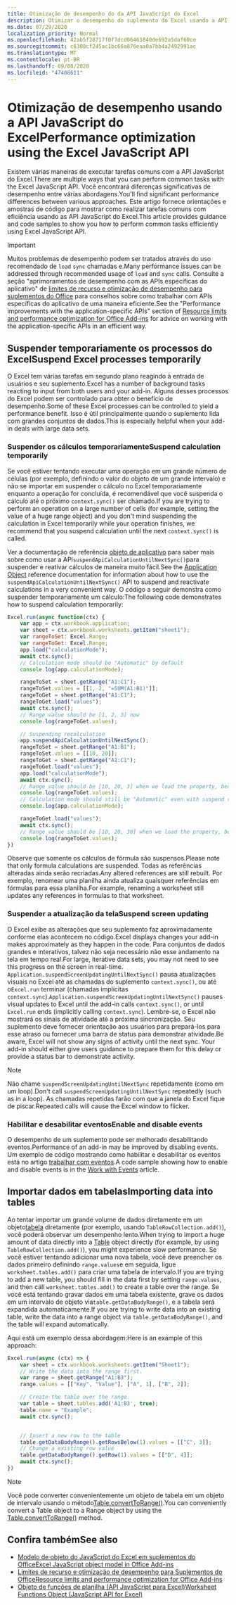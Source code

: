 ```yaml
---
title: Otimização de desempenho do da API JavaScript do Excel
description: Otimizar o desempenho do suplemento do Excel usando a API JavaScript.
ms.date: 07/29/2020
localization_priority: Normal
ms.openlocfilehash: 42ab5f28717f0f7dcd06461840de692a5daf60ce
ms.sourcegitcommit: c6308cf245ac1bc66a876eaa0a7bb4a2492991ac
ms.translationtype: MT
ms.contentlocale: pt-BR
ms.lasthandoff: 09/08/2020
ms.locfileid: "47408611"
---
```

# <a name="performance-optimization-using-the-excel-javascript-api"></a><span data-ttu-id="91796-103">Otimização de desempenho usando a API JavaScript do Excel</span><span class="sxs-lookup"><span data-stu-id="91796-103">Performance optimization using the Excel JavaScript API</span></span>

<span data-ttu-id="91796-104">Existem várias maneiras de executar tarefas comuns com a API JavaScript do Excel.</span><span class="sxs-lookup"><span data-stu-id="91796-104">There are multiple ways that you can perform common tasks with the Excel JavaScript API.</span></span> <span data-ttu-id="91796-105">Você encontrará diferenças significativas de desempenho entre várias abordagens.</span><span class="sxs-lookup"><span data-stu-id="91796-105">You'll find significant performance differences between various approaches.</span></span> <span data-ttu-id="91796-106">Este artigo fornece orientações e amostras de código para mostrar como realizar tarefas comuns com eficiência usando as API JavaScript do Excel.</span><span class="sxs-lookup"><span data-stu-id="91796-106">This article provides guidance and code samples to show you how to perform common tasks efficiently using Excel JavaScript API.</span></span>

> [!IMPORTANT]
> <span data-ttu-id="91796-107">Muitos problemas de desempenho podem ser tratados através do uso recomendado de `load` `sync` chamadas e.</span><span class="sxs-lookup"><span data-stu-id="91796-107">Many performance issues can be addressed through recommended usage of `load` and `sync` calls.</span></span> <span data-ttu-id="91796-108">Consulte a seção "aprimoramentos de desempenho com as APIs específicas do aplicativo" de [limites de recurso e otimização de desempenho para suplementos do Office](../concepts/resource-limits-and-performance-optimization.md#performance-improvements-with-the-application-specific-apis) para conselhos sobre como trabalhar com APIs específicas do aplicativo de uma maneira eficiente.</span><span class="sxs-lookup"><span data-stu-id="91796-108">See the "Performance improvements with the application-specific APIs" section of [Resource limits and performance optimization for Office Add-ins](../concepts/resource-limits-and-performance-optimization.md#performance-improvements-with-the-application-specific-apis) for advice on working with the application-specific APIs in an efficient way.</span></span>

## <a name="suspend-excel-processes-temporarily"></a><span data-ttu-id="91796-109">Suspender temporariamente os processos do Excel</span><span class="sxs-lookup"><span data-stu-id="91796-109">Suspend Excel processes temporarily</span></span>

<span data-ttu-id="91796-110">O Excel tem várias tarefas em segundo plano reagindo à entrada de usuários e seu suplemento.</span><span class="sxs-lookup"><span data-stu-id="91796-110">Excel has a number of background tasks reacting to input from both users and your add-in.</span></span> <span data-ttu-id="91796-111">Alguns desses processos do Excel podem ser controlado para obter o benefício de desempenho.</span><span class="sxs-lookup"><span data-stu-id="91796-111">Some of these Excel processes can be controlled to yield a performance benefit.</span></span> <span data-ttu-id="91796-112">Isso é útil principalmente quando o suplemento lida com grandes conjuntos de dados.</span><span class="sxs-lookup"><span data-stu-id="91796-112">This is especially helpful when your add-in deals with large data sets.</span></span>

### <a name="suspend-calculation-temporarily"></a><span data-ttu-id="91796-113">Suspender os cálculos temporariamente</span><span class="sxs-lookup"><span data-stu-id="91796-113">Suspend calculation temporarily</span></span>

<span data-ttu-id="91796-114">Se você estiver tentando executar uma operação em um grande número de células (por exemplo, definindo o valor do objeto de um grande intervalo) e não se importar em suspender o cálculo no Excel temporariamente enquanto a operação for concluída, é recomendável que você suspenda o cálculo até o próximo `context.sync()` ser chamado.</span><span class="sxs-lookup"><span data-stu-id="91796-114">If you are trying to perform an operation on a large number of cells (for example, setting the value of a huge range object) and you don't mind suspending the calculation in Excel temporarily while your operation finishes, we recommend that you suspend calculation until the next `context.sync()` is called.</span></span>

<span data-ttu-id="91796-115">Ver a documentação de referência [objeto de aplicativo](/javascript/api/excel/excel.application) para saber mais sobre como usar a API`suspendApiCalculationUntilNextSync()`para suspender e reativar cálculos de maneira muito fácil.</span><span class="sxs-lookup"><span data-stu-id="91796-115">See the [Application Object](/javascript/api/excel/excel.application) reference documentation for information about how to use the `suspendApiCalculationUntilNextSync()` API to suspend and reactivate calculations in a very convenient way.</span></span> <span data-ttu-id="91796-116">O código a seguir demonstra como suspender temporariamente um cálculo:</span><span class="sxs-lookup"><span data-stu-id="91796-116">The following code demonstrates how to suspend calculation temporarily:</span></span>

```js
Excel.run(async function(ctx) {
    var app = ctx.workbook.application;
    var sheet = ctx.workbook.worksheets.getItem("sheet1");
    var rangeToSet: Excel.Range;
    var rangeToGet: Excel.Range;
    app.load("calculationMode");
    await ctx.sync();
    // Calculation mode should be "Automatic" by default
    console.log(app.calculationMode);

    rangeToSet = sheet.getRange("A1:C1");
    rangeToSet.values = [[1, 2, "=SUM(A1:B1)"]];
    rangeToGet = sheet.getRange("A1:C1");
    rangeToGet.load("values");
    await ctx.sync();
    // Range value should be [1, 2, 3] now
    console.log(rangeToGet.values);

    // Suspending recalculation
    app.suspendApiCalculationUntilNextSync();
    rangeToSet = sheet.getRange("A1:B1");
    rangeToSet.values = [[10, 20]];
    rangeToGet = sheet.getRange("A1:C1");
    rangeToGet.load("values");
    app.load("calculationMode");
    await ctx.sync();
    // Range value should be [10, 20, 3] when we load the property, because calculation is suspended at that point
    console.log(rangeToGet.values);
    // Calculation mode should still be "Automatic" even with suspend recalculation
    console.log(app.calculationMode);

    rangeToGet.load("values");
    await ctx.sync();
    // Range value should be [10, 20, 30] when we load the property, because calculation is resumed after last sync
    console.log(rangeToGet.values);
})
```

<span data-ttu-id="91796-117">Observe que somente os cálculos de fórmula são suspensos.</span><span class="sxs-lookup"><span data-stu-id="91796-117">Please note that only formula calculations are suspended.</span></span> <span data-ttu-id="91796-118">Todas as referências alteradas ainda serão recriadas.</span><span class="sxs-lookup"><span data-stu-id="91796-118">Any altered references are still rebuilt.</span></span> <span data-ttu-id="91796-119">Por exemplo, renomear uma planilha ainda atualiza quaisquer referências em fórmulas para essa planilha.</span><span class="sxs-lookup"><span data-stu-id="91796-119">For example, renaming a worksheet still updates any references in formulas to that worksheet.</span></span>

### <a name="suspend-screen-updating"></a><span data-ttu-id="91796-120">Suspender a atualização da tela</span><span class="sxs-lookup"><span data-stu-id="91796-120">Suspend screen updating</span></span>

<span data-ttu-id="91796-121">O Excel exibe as alterações que seu suplemento faz aproximadamente conforme elas acontecem no código.</span><span class="sxs-lookup"><span data-stu-id="91796-121">Excel displays changes your add-in makes approximately as they happen in the code.</span></span> <span data-ttu-id="91796-122">Para conjuntos de dados grandes e interativos, talvez não seja necessário não esse andamento na tela em tempo real.</span><span class="sxs-lookup"><span data-stu-id="91796-122">For large, iterative data sets, you may not need to see this progress on the screen in real-time.</span></span> <span data-ttu-id="91796-123">`Application.suspendScreenUpdatingUntilNextSync()` pausa atualizações visuais no Excel até as chamadas do suplemento `context.sync()`, ou até o`Excel.run` terminar (chamadas implícitas `context.sync`).</span><span class="sxs-lookup"><span data-stu-id="91796-123">`Application.suspendScreenUpdatingUntilNextSync()` pauses visual updates to Excel until the add-in calls `context.sync()`, or until `Excel.run` ends (implicitly calling `context.sync`).</span></span> <span data-ttu-id="91796-124">Lembre-se, o Excel não mostrará os sinais de atividade até a próxima sincronização. Seu suplemento deve fornecer orientação aos usuários para prepará-los para esse atraso ou fornecer uma barra de status para demonstrar atividade.</span><span class="sxs-lookup"><span data-stu-id="91796-124">Be aware, Excel will not show any signs of activity until the next sync. Your add-in should either give users guidance to prepare them for this delay or provide a status bar to demonstrate activity.</span></span>

> [!NOTE]
> <span data-ttu-id="91796-125">Não chame `suspendScreenUpdatingUntilNextSync` repetidamente (como em um loop).</span><span class="sxs-lookup"><span data-stu-id="91796-125">Don't call `suspendScreenUpdatingUntilNextSync` repeatedly (such as in a loop).</span></span> <span data-ttu-id="91796-126">As chamadas repetidas farão com que a janela do Excel fique de piscar.</span><span class="sxs-lookup"><span data-stu-id="91796-126">Repeated calls will cause the Excel window to flicker.</span></span>

### <a name="enable-and-disable-events"></a><span data-ttu-id="91796-127">Habilitar e desabilitar eventos</span><span class="sxs-lookup"><span data-stu-id="91796-127">Enable and disable events</span></span>

<span data-ttu-id="91796-128">O desempenho de um suplemento pode ser melhorado desabilitando eventos.</span><span class="sxs-lookup"><span data-stu-id="91796-128">Performance of an add-in may be improved by disabling events.</span></span> <span data-ttu-id="91796-129">Um exemplo de código mostrando como habilitar e desabilitar os eventos está no artigo [trabalhar com eventos](excel-add-ins-events.md#enable-and-disable-events).</span><span class="sxs-lookup"><span data-stu-id="91796-129">A code sample showing how to enable and disable events is in the [Work with Events](excel-add-ins-events.md#enable-and-disable-events) article.</span></span>

## <a name="importing-data-into-tables"></a><span data-ttu-id="91796-130">Importar dados em tabelas</span><span class="sxs-lookup"><span data-stu-id="91796-130">Importing data into tables</span></span>

<span data-ttu-id="91796-131">Ao tentar importar um grande volume de dados diretamente em um objeto[tabela](/javascript/api/excel/excel.table) diretamente (por exemplo, usando `TableRowCollection.add()`), você poderá observar um desempenho lento.</span><span class="sxs-lookup"><span data-stu-id="91796-131">When trying to import a huge amount of data directly into a [Table](/javascript/api/excel/excel.table) object directly (for example, by using `TableRowCollection.add()`), you might experience slow performance.</span></span> <span data-ttu-id="91796-132">Se você estiver tentando adicionar uma nova tabela, você deve preencher os dados primeiro definindo `range.values`e em seguida, ligue `worksheet.tables.add()` para criar uma tabela de intervalo.</span><span class="sxs-lookup"><span data-stu-id="91796-132">If you are trying to add a new table, you should fill in the data first by setting `range.values`, and then call `worksheet.tables.add()` to create a table over the range.</span></span> <span data-ttu-id="91796-133">Se você está tentando gravar dados em uma tabela existente, grave os dados em um intervalo de objeto via`table.getDataBodyRange()`, e a tabela será expandida automaticamente.</span><span class="sxs-lookup"><span data-stu-id="91796-133">If you are trying to write data into an existing table, write the data into a range object via `table.getDataBodyRange()`, and the table will expand automatically.</span></span>

<span data-ttu-id="91796-134">Aqui está um exemplo dessa abordagem:</span><span class="sxs-lookup"><span data-stu-id="91796-134">Here is an example of this approach:</span></span>

```js
Excel.run(async (ctx) => {
    var sheet = ctx.workbook.worksheets.getItem("Sheet1");
    // Write the data into the range first.
    var range = sheet.getRange("A1:B3");
    range.values = [["Key", "Value"], ["A", 1], ["B", 2]];

    // Create the table over the range
    var table = sheet.tables.add('A1:B3', true);
    table.name = "Example";
    await ctx.sync();


    // Insert a new row to the table
    table.getDataBodyRange().getRowsBelow(1).values = [["C", 3]];
    // Change a existing row value
    table.getDataBodyRange().getRow(1).values = [["D", 4]];
    await ctx.sync();
})
```

> [!NOTE]
> <span data-ttu-id="91796-135">Você pode converter convenientemente um objeto de tabela em um objeto de intervalo usando o método[Table.convertToRange()](/javascript/api/excel/excel.table#converttorange--).</span><span class="sxs-lookup"><span data-stu-id="91796-135">You can conveniently convert a Table object to a Range object by using the [Table.convertToRange()](/javascript/api/excel/excel.table#converttorange--) method.</span></span>

## <a name="see-also"></a><span data-ttu-id="91796-136">Confira também</span><span class="sxs-lookup"><span data-stu-id="91796-136">See also</span></span>

* [<span data-ttu-id="91796-137">Modelo de objeto do JavaScript do Excel em suplementos do Office</span><span class="sxs-lookup"><span data-stu-id="91796-137">Excel JavaScript object model in Office Add-ins</span></span>](excel-add-ins-core-concepts.md)
* [<span data-ttu-id="91796-138">Limites de recurso e otimização de desempenho para Suplementos do Office</span><span class="sxs-lookup"><span data-stu-id="91796-138">Resource limits and performance optimization for Office Add-ins</span></span>](../concepts/resource-limits-and-performance-optimization.md)
* [<span data-ttu-id="91796-139">Objeto de funções de planilha (API JavaScript para Excel)</span><span class="sxs-lookup"><span data-stu-id="91796-139">Worksheet Functions Object (JavaScript API for Excel)</span></span>](/javascript/api/excel/excel.functions)
